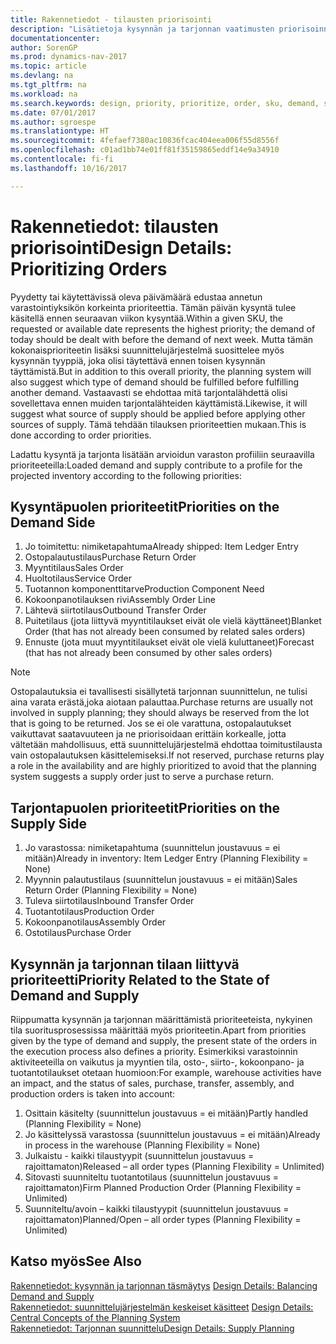 ```yaml
---
title: Rakennetiedot - tilausten priorisointi
description: "Lisätietoja kysynnän ja tarjonnan vaatimusten priorisoinnista."
documentationcenter: 
author: SorenGP
ms.prod: dynamics-nav-2017
ms.topic: article
ms.devlang: na
ms.tgt_pltfrm: na
ms.workload: na
ms.search.keywords: design, priority, prioritize, order, sku, demand, supply
ms.date: 07/01/2017
ms.author: sgroespe
ms.translationtype: HT
ms.sourcegitcommit: 4fefaef7380ac10836fcac404eea006f55d8556f
ms.openlocfilehash: c01ad1bb74e01ff81f35159865eddf14e9a34910
ms.contentlocale: fi-fi
ms.lasthandoff: 10/16/2017

---
```

# <a name="design-details-prioritizing-orders"></a><span data-ttu-id="dbc81-103">Rakennetiedot: tilausten priorisointi</span><span class="sxs-lookup"><span data-stu-id="dbc81-103">Design Details: Prioritizing Orders</span></span>
<span data-ttu-id="dbc81-104">Pyydetty tai käytettävissä oleva päivämäärä edustaa annetun varastointiyksikön korkeinta prioriteettia. Tämän päivän kysyntä tulee käsitellä ennen seuraavan viikon kysyntää.</span><span class="sxs-lookup"><span data-stu-id="dbc81-104">Within a given SKU, the requested or available date represents the highest priority; the demand of today should be dealt with before the demand of next week.</span></span> <span data-ttu-id="dbc81-105">Mutta tämän kokonaisprioriteetin lisäksi suunnittelujärjestelmä suosittelee myös kysynnän tyyppiä, joka olisi täytettävä ennen toisen kysynnän täyttämistä.</span><span class="sxs-lookup"><span data-stu-id="dbc81-105">But in addition to this overall priority, the planning system will also suggest which type of demand should be fulfilled before fulfilling another demand.</span></span> <span data-ttu-id="dbc81-106">Vastaavasti se ehdottaa mitä tarjontalähdettä olisi sovellettava ennen muiden tarjontalähteiden käyttämistä.</span><span class="sxs-lookup"><span data-stu-id="dbc81-106">Likewise, it will suggest what source of supply should be applied before applying other sources of supply.</span></span> <span data-ttu-id="dbc81-107">Tämä tehdään tilauksen prioriteettien mukaan.</span><span class="sxs-lookup"><span data-stu-id="dbc81-107">This is done according to order priorities.</span></span>  
  
<span data-ttu-id="dbc81-108">Ladattu kysyntä ja tarjonta lisätään arvioidun varaston profiiliin seuraavilla prioriteeteilla:</span><span class="sxs-lookup"><span data-stu-id="dbc81-108">Loaded demand and supply contribute to a profile for the projected inventory according to the following priorities:</span></span>  
  
## <a name="priorities-on-the-demand-side"></a><span data-ttu-id="dbc81-109">Kysyntäpuolen prioriteetit</span><span class="sxs-lookup"><span data-stu-id="dbc81-109">Priorities on the Demand Side</span></span>  
1. <span data-ttu-id="dbc81-110">Jo toimitettu: nimiketapahtuma</span><span class="sxs-lookup"><span data-stu-id="dbc81-110">Already shipped: Item Ledger Entry</span></span>  
2. <span data-ttu-id="dbc81-111">Ostopalautustilaus</span><span class="sxs-lookup"><span data-stu-id="dbc81-111">Purchase Return Order</span></span>  
3. <span data-ttu-id="dbc81-112">Myyntitilaus</span><span class="sxs-lookup"><span data-stu-id="dbc81-112">Sales Order</span></span>  
4. <span data-ttu-id="dbc81-113">Huoltotilaus</span><span class="sxs-lookup"><span data-stu-id="dbc81-113">Service Order</span></span>  
5. <span data-ttu-id="dbc81-114">Tuotannon komponenttitarve</span><span class="sxs-lookup"><span data-stu-id="dbc81-114">Production Component Need</span></span>  
6. <span data-ttu-id="dbc81-115">Kokoonpanotilauksen rivi</span><span class="sxs-lookup"><span data-stu-id="dbc81-115">Assembly Order Line</span></span>  
7. <span data-ttu-id="dbc81-116">Lähtevä siirtotilaus</span><span class="sxs-lookup"><span data-stu-id="dbc81-116">Outbound Transfer Order</span></span>  
8. <span data-ttu-id="dbc81-117">Puitetilaus (jota liittyvä myyntitilaukset eivät ole vielä käyttäneet)</span><span class="sxs-lookup"><span data-stu-id="dbc81-117">Blanket Order (that has not already been consumed by related sales orders)</span></span>  
9. <span data-ttu-id="dbc81-118">Ennuste (jota muut myyntitilaukset eivät ole vielä kuluttaneet)</span><span class="sxs-lookup"><span data-stu-id="dbc81-118">Forecast (that has not already been consumed by other sales orders)</span></span>  
  
> [!NOTE]  
>  <span data-ttu-id="dbc81-119">Ostopalautuksia ei tavallisesti sisällytetä tarjonnan suunnittelun, ne tulisi aina varata erästä,joka aiotaan palauttaa.</span><span class="sxs-lookup"><span data-stu-id="dbc81-119">Purchase returns are usually not involved in supply planning; they should always be reserved from the lot that is going to be returned.</span></span> <span data-ttu-id="dbc81-120">Jos se ei ole varattuna, ostopalautukset vaikuttavat saatavuuteen ja ne priorisoidaan erittäin korkealle, jotta vältetään mahdollisuus, että suunnittelujärjestelmä ehdottaa toimitustilausta vain ostopalautuksen käsittelemiseksi.</span><span class="sxs-lookup"><span data-stu-id="dbc81-120">If not reserved, purchase returns play a role in the availability and are highly prioritized to avoid that the planning system suggests a supply order just to serve a purchase return.</span></span>  
  
## <a name="priorities-on-the-supply-side"></a><span data-ttu-id="dbc81-121">Tarjontapuolen prioriteetit</span><span class="sxs-lookup"><span data-stu-id="dbc81-121">Priorities on the Supply Side</span></span>  
1. <span data-ttu-id="dbc81-122">Jo varastossa: nimiketapahtuma (suunnittelun joustavuus = ei mitään)</span><span class="sxs-lookup"><span data-stu-id="dbc81-122">Already in inventory: Item Ledger Entry (Planning Flexibility = None)</span></span>  
2. <span data-ttu-id="dbc81-123">Myynnin palautustilaus (suunnittelun joustavuus = ei mitään)</span><span class="sxs-lookup"><span data-stu-id="dbc81-123">Sales Return Order (Planning Flexibility = None)</span></span>  
3. <span data-ttu-id="dbc81-124">Tuleva siirtotilaus</span><span class="sxs-lookup"><span data-stu-id="dbc81-124">Inbound Transfer Order</span></span>  
4. <span data-ttu-id="dbc81-125">Tuotantotilaus</span><span class="sxs-lookup"><span data-stu-id="dbc81-125">Production Order</span></span>  
5. <span data-ttu-id="dbc81-126">Kokoonpanotilaus</span><span class="sxs-lookup"><span data-stu-id="dbc81-126">Assembly Order</span></span>  
6. <span data-ttu-id="dbc81-127">Ostotilaus</span><span class="sxs-lookup"><span data-stu-id="dbc81-127">Purchase Order</span></span>  
  
## <a name="priority-related-to-the-state-of-demand-and-supply"></a><span data-ttu-id="dbc81-128">Kysynnän ja tarjonnan tilaan liittyvä prioriteetti</span><span class="sxs-lookup"><span data-stu-id="dbc81-128">Priority Related to the State of Demand and Supply</span></span>  
<span data-ttu-id="dbc81-129">Riippumatta kysynnän ja tarjonnan määrittämistä prioriteeteista, nykyinen tila suoritusprosessissa määrittää myös prioriteetin.</span><span class="sxs-lookup"><span data-stu-id="dbc81-129">Apart from priorities given by the type of demand and supply, the present state of the orders in the execution process also defines a priority.</span></span> <span data-ttu-id="dbc81-130">Esimerkiksi varastoinnin aktiviteeteilla on vaikutus ja myyntien tila, osto-, siirto-, kokoonpano- ja tuotantotilaukset otetaan huomioon:</span><span class="sxs-lookup"><span data-stu-id="dbc81-130">For example, warehouse activities have an impact, and the status of sales, purchase, transfer, assembly, and production orders is taken into account:</span></span>  
  
1. <span data-ttu-id="dbc81-131">Osittain käsitelty (suunnittelun joustavuus = ei mitään)</span><span class="sxs-lookup"><span data-stu-id="dbc81-131">Partly handled (Planning Flexibility = None)</span></span>  
2. <span data-ttu-id="dbc81-132">Jo käsittelyssä varastossa (suunnittelun joustavuus = ei mitään)</span><span class="sxs-lookup"><span data-stu-id="dbc81-132">Already in process in the warehouse (Planning Flexibility = None)</span></span>  
3. <span data-ttu-id="dbc81-133">Julkaistu - kaikki tilaustyypit (suunnittelun joustavuus = rajoittamaton)</span><span class="sxs-lookup"><span data-stu-id="dbc81-133">Released – all order types (Planning Flexibility = Unlimited)</span></span>  
4. <span data-ttu-id="dbc81-134">Sitovasti suunniteltu tuotantotilaus (suunnittelun joustavuus = rajoittamaton)</span><span class="sxs-lookup"><span data-stu-id="dbc81-134">Firm Planned Production Order (Planning Flexibility = Unlimited)</span></span>  
5. <span data-ttu-id="dbc81-135">Suunniteltu/avoin – kaikki tilaustyypit (suunnittelun joustavuus = rajoittamaton)</span><span class="sxs-lookup"><span data-stu-id="dbc81-135">Planned/Open – all order types (Planning Flexibility = Unlimited)</span></span>  
  
## <a name="see-also"></a><span data-ttu-id="dbc81-136">Katso myös</span><span class="sxs-lookup"><span data-stu-id="dbc81-136">See Also</span></span>  
<span data-ttu-id="dbc81-137">[Rakennetiedot: kysynnän ja tarjonnan täsmäytys](design-details-balancing-demand-and-supply.md) </span><span class="sxs-lookup"><span data-stu-id="dbc81-137">[Design Details: Balancing Demand and Supply](design-details-balancing-demand-and-supply.md) </span></span>  
<span data-ttu-id="dbc81-138">[Rakennetiedot: suunnittelujärjestelmän keskeiset käsitteet](design-details-central-concepts-of-the-planning-system.md) </span><span class="sxs-lookup"><span data-stu-id="dbc81-138">[Design Details: Central Concepts of the Planning System](design-details-central-concepts-of-the-planning-system.md) </span></span>  
[<span data-ttu-id="dbc81-139">Rakennetiedot: Tarjonnan suunnittelu</span><span class="sxs-lookup"><span data-stu-id="dbc81-139">Design Details: Supply Planning</span></span>](design-details-supply-planning.md)
